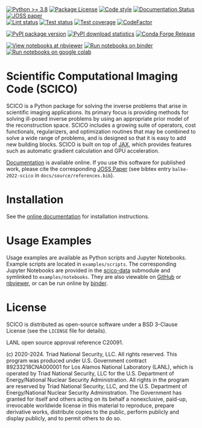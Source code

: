 [![Python \>= 3.8](https://img.shields.io/badge/python-3.8+-green.svg)](https://www.python.org/)
[![Package License](https://img.shields.io/github/license/lanl/scico.svg)](https://github.com/lanl/scico/blob/main/LICENSE)
[![Code style](https://img.shields.io/badge/code%20style-black-000000.svg)](https://github.com/psf/black)
[![Documentation Status](https://readthedocs.org/projects/scico/badge/?version=latest)](http://scico.readthedocs.io/en/latest/?badge=latest)
[![JOSS paper](https://joss.theoj.org/papers/10.21105/joss.04722/status.svg)](https://doi.org/10.21105/joss.04722)\
[![Lint status](https://github.com/lanl/scico/actions/workflows/lint.yml/badge.svg)](https://github.com/lanl/scico/actions/workflows/lint.yml)
[![Test status](https://github.com/lanl/scico/actions/workflows/pytest_ubuntu.yml/badge.svg)](https://github.com/lanl/scico/actions/workflows/pytest_ubuntu.yml)
[![Test coverage](https://codecov.io/gh/lanl/scico/branch/main/graph/badge.svg?token=wQimmjnzFf)](https://codecov.io/gh/lanl/scico)
[![CodeFactor](https://www.codefactor.io/repository/github/lanl/scico/badge/main)](https://www.codefactor.io/repository/github/lanl/scico/overview/main)

[![PyPI package version](https://badge.fury.io/py/scico.svg)](https://badge.fury.io/py/scico)
[![PyPI download statistics](https://static.pepy.tech/personalized-badge/scico?period=month&left_color=grey&right_color=brightgreen)](https://pepy.tech/project/scico)
[![Conda Forge Release](https://img.shields.io/conda/vn/conda-forge/scico.svg)](https://anaconda.org/conda-forge/scico)

[![View notebooks at nbviewer](https://raw.githubusercontent.com/jupyter/design/master/logos/Badges/nbviewer_badge.svg)](https://nbviewer.jupyter.org/github/lanl/scico-data/tree/main/notebooks/index.ipynb)
[![Run notebooks on binder](https://mybinder.org/badge_logo.svg)](https://mybinder.org/v2/gh/lanl/scico-data/binder?labpath=notebooks%2Findex.ipynb)
[![Run notebooks on google colab](https://colab.research.google.com/assets/colab-badge.svg)](https://colab.research.google.com/github/lanl/scico-data/blob/colab/notebooks/index.ipynb)


# Scientific Computational Imaging Code (SCICO)

SCICO is a Python package for solving the inverse problems that arise in
scientific imaging applications. Its primary focus is providing methods
for solving ill-posed inverse problems by using an appropriate prior
model of the reconstruction space. SCICO includes a growing suite of
operators, cost functionals, regularizers, and optimization routines
that may be combined to solve a wide range of problems, and is designed
so that it is easy to add new building blocks. SCICO is built on top of
[JAX](https://github.com/google/jax), which provides features such as
automatic gradient calculation and GPU acceleration.

[Documentation](https://scico.rtfd.io/) is available online. If you use
this software for published work, please cite the corresponding [JOSS
Paper](https://doi.org/10.21105/joss.04722) (see bibtex entry
`balke-2022-scico` in `docs/source/references.bib`).

# Installation

See the [online
documentation](https://scico.rtfd.io/en/latest/install.html) for
installation instructions.

# Usage Examples

Usage examples are available as Python scripts and Jupyter Notebooks.
Example scripts are located in `examples/scripts`. The corresponding
Jupyter Notebooks are provided in the
[scico-data](https://github.com/lanl/scico-data) submodule and symlinked
to `examples/notebooks`. They are also viewable on
[GitHub](https://github.com/lanl/scico-data/tree/main/notebooks) or
[nbviewer](https://nbviewer.jupyter.org/github/lanl/scico-data/tree/main/notebooks/index.ipynb),
or can be run online by
[binder](https://mybinder.org/v2/gh/lanl/scico-data/binder?labpath=notebooks%2Findex.ipynb).

# License

SCICO is distributed as open-source software under a BSD 3-Clause
License (see the `LICENSE` file for details).

LANL open source approval reference C20091.

\(c\) 2020-2024. Triad National Security, LLC. All rights reserved. This
program was produced under U.S. Government contract 89233218CNA000001
for Los Alamos National Laboratory (LANL), which is operated by Triad
National Security, LLC for the U.S. Department of Energy/National
Nuclear Security Administration. All rights in the program are reserved
by Triad National Security, LLC, and the U.S. Department of
Energy/National Nuclear Security Administration. The Government has
granted for itself and others acting on its behalf a nonexclusive,
paid-up, irrevocable worldwide license in this material to reproduce,
prepare derivative works, distribute copies to the public, perform
publicly and display publicly, and to permit others to do so.
